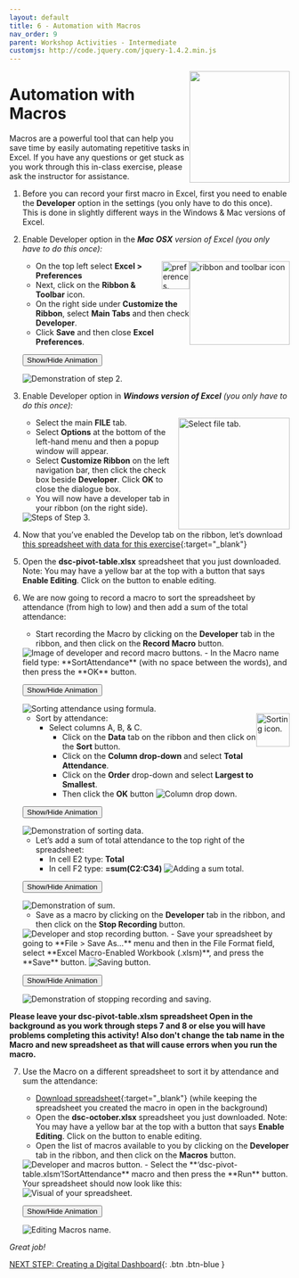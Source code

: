 ```yaml
---
layout: default
title: 6 - Automation with Macros
nav_order: 9
parent: Workshop Activities - Intermediate
customjs: http://code.jquery.com/jquery-1.4.2.min.js
---
```

 <img src="images/excel-automation-01.png" style="float:right;width:180px;height:200px;"> 

# Automation with Macros

Macros are a powerful tool that can help you save time by easily automating repetitive tasks in Excel. If you have any questions or get stuck as you work through this in-class exercise, please ask the instructor for assistance. 

1. Before you can record your first macro in Excel, first you need to enable the **Developer** option in the settings (you only have to do this once). This is done in slightly different ways in the Windows & Mac versions of Excel.

2. Enable Developer option in the _**Mac OSX** version of Excel  (you only have to do this once):_

    <img src="images/excel-automation-04.png" style="float:right;width:180px;height:150px;" alt="ribbon and toolbar icon">

    <img src="images/excel-automation-03.png" style="float:right;width:50px;height:50px;" alt="preferences."> 

    - On the top left select **Excel > Preferences** 
    - Next, click on the **Ribbon & Toolbar** icon.
    - On the right side under **Customize the Ribbon**, select **Main Tabs** and then check **Developer**.
    - Click **Save** and then close **Excel Preferences**.
  
    <button onclick="toggle('gif1')">Show/Hide Animation</button>
    <div id="gif1">
    <img src="images/excel-automation-05.gif" alt="Demonstration of step 2.">
    </div> 

3. Enable Developer option in _**Windows version of Excel**  (you only have to do this once):_

    <img src="images/excel-automation-02.png" style="float:right;width:200px;height:200px;" alt="Select file tab."> 

    - Select the main **FILE** tab.
    - Select **Options** at the bottom of the left-hand menu and then a popup window will appear.
    - Select **Customize Ribbon** on the left navigation bar, then click the check box beside **Developer**. Click **OK** to close the dialogue box.
    - You will now have a developer tab in your ribbon (on the right side).

    <img src="images/excel-automation-06.png" alt="Steps of Step 3."> 
 
4. Now that you’ve enabled the Develop tab on the ribbon, let’s download [this spreadsheet with data for this exercise](https://bit.ly/dsc-pivot-table){:target="_blank"}

5. Open the **dsc-pivot-table.xlsx** spreadsheet that you just downloaded. Note: You may have a yellow bar at the top with a button that says **Enable Editing**. Click on the button to enable editing.

6. We are now going to record a macro to sort the spreadsheet by attendance (from high to low) and then add a sum of the total attendance:
    - Start recording the Macro by clicking on the **Developer** tab in the ribbon, and then click on the **Record Macro** button.
    <img src="images/excel-automation-07.png" alt="Image of developer and record macro buttons."> 
    - In the Macro name field type: **SortAttendance** (with no space between the words), and then press the **OK** button.<br>
  
    <button onclick="toggle('gif2')">Show/Hide Animation</button>
    <div id="gif2">
    <img src="images/excel-automation-08.gif" alt="Sorting attendance using formula."> 
    </div> 

    - Sort by attendance: <img src="images/excel-automation-09.png" style="float:right" width="60" height="60" alt="Sorting icon."><br>
        - Select columns A, B, & C.
            - Click on the **Data** tab on the ribbon and then click on the **Sort** button. 
            - Click on the **Column drop-down** and select **Total Attendance**.
            - Click on the **Order** drop-down and select **Largest to Smallest**. 
            - Then click the **OK** button
              <img src="images/excel-automation-10.png" alt="Column drop down."> 

    <button onclick="toggle('gif3')">Show/Hide Animation</button>
    <div id="gif3">
    <img src="images/excel-automation-11.gif" alt="Demonstration of sorting data.">
    </div> 

    - Let’s add a sum of total attendance to the top right of the spreadsheet:
       - In cell E2 type: **Total**<br>
       - In cell F2 type: **=sum(C2:C34)**
              <img src="images/excel-automation-12.png" alt="Adding a sum total."> 

    <button onclick="toggle('gif4')">Show/Hide Animation</button>
    <div id="gif4">
    <img src="images/excel-automation-13.gif" alt="Demonstration of sum."><br>
    </div>

    - Save as a macro by clicking on the **Developer** tab in the ribbon, and then click on the **Stop Recording** button.
    <img src="images/excel-automation-15.png" alt="Developer and stop recording button."> 
    - Save your spreadsheet by going to **File > Save As…** menu and then in the File Format field, select **Excel Macro-Enabled Workbook (.xlsm)**, and press the **Save** button.
    <img src="images/excel-automation-14.png" alt="Saving button."> 

    <button onclick="toggle('gif5')">Show/Hide Animation</button>
    <div id="gif5">
    <img src="images/excel-automation-16.gif" alt="Demonstration of stopping recording and saving."> <br>
    </div> 

  **Please leave your dsc-pivot-table.xlsm spreadsheet Open in the background as you work through steps 7 and 8 or else you will have problems completing this activity!** 
  **Also don't change the tab name in the Macro and new spreadsheet as that will cause errors when you run the macro.**

7. Use the Macro on a different spreadsheet to sort it by attendance and sum the attendance:
    - [Download spreadsheet](docs/dsc-october.xlsx){:target="_blank"} (while keeping the spreadsheet you created the macro in open in the background)
    - Open the **dsc-october.xlsx** spreadsheet you just downloaded. Note: You may have a yellow bar at the top with a button that says **Enable Editing**. Click on the button to enable editing.
    - Open the list of macros available to you by clicking on the **Developer** tab in the ribbon, and then click on the **Macros** button.
    <img src="images/excel-automation-17.png" alt="Developer and macros button.">
    - Select the **‘dsc-pivot-table.xlsm’!SortAttendance** macro and then press the **Run** button. Your spreadsheet should now look like this:
    <img src="images/excel-automation-18.png" alt="Visual of your spreadsheet.">

    <button onclick="toggle('gif6')">Show/Hide Animation</button>
    <div id="gif6">
    <img src="images/excel-automation-19.gif" alt="Editing Macros name."> <br>
    </div> 

_Great job!_

<script>  

    function toggle(input) {
        var x = document.getElementById(input);
        if (x.style.display === "none") {
            x.style.display = "block";
        } else {
            x.style.display = "none";
        }
    }
</script>

[NEXT STEP: Creating a Digital Dashboard](digital-dashboard.html){: .btn .btn-blue }

